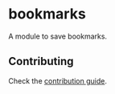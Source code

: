 # bookmarks

A module to save bookmarks.

## Contributing

Check the [contribution guide](./CONTRIBUTING.md).